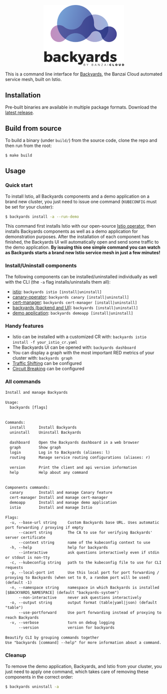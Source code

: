 <p align="center"><img src="docs/img/backyards-logo.svg" width="260"></p>

This is a command line interface for [Backyards](https://banzaicloud.com/blog/istio-the-easy-way/), the Banzai Cloud automated service mesh, built on Istio.

## Installation

Pre-built binaries are available in multiple package formats. Download the [latest release](https://github.com/banzaicloud/backyards-cli/releases).

## Build from source

To build a binary (under `build/`) from the source code, clone the repo and then run from the root:

```bash
$ make build
```

## Usage

### Quick start

To install Istio, all Backyards components and a demo application on a brand new cluster, you just need to issue one command (`KUBECONFIG` must be set for your cluster):

```bash
$ backyards install -a --run-demo
```

This command first installs Istio with our open-source [Istio operator](https://github.com/banzaicloud/istio-operator), then installs Backyards components as well as a demo application for demonstration purposes. After the installation of each component has finished, the Backyards UI will automatically open and send some traffic to the demo application. **By issuing this one simple command you can watch as Backyards starts a brand new Istio service mesh in just a few minutes!**

### Install/Uninstall components

The following components can be installed/uninstalled individually as well with the CLI (the `-a` flag installs/uninstalls them all):

- [istio](cmd/docs/backyards_istio.md): `backyards istio [install|uninstall]`
- [canary-operator](cmd/docs/backyards_canary.md): `backyards canary [install|uninstall]`
- [cert-manager](cmd/docs/backyards_cert-manager.md): `backyards cert-manager [install|uninstall]`
- [backyards (backend and UI)](cmd/docs/backyards.md): `backyards [install|uninstall]`
- [demo application](cmd/docs/backyards_demoapp.md): `backyards demoapp [install|uninstall]`

### Handy features

- Istio can be installed with a customized CR with: `backyards istio install -f your_istio_cr.yaml`
- The Backyards UI can be opened with: `backyards dashboard`
- You can display a graph with the most important RED metrics of your cluster with: `backyards graph`
- [Traffic Shifting](docs/traffic_shifting.md) can be configured
- [Circuit Breaking](docs/circuit_breaking.md) can be configured

### All commands

```text
Install and manage Backyards

Usage:
  backyards [flags]


Commands:
  install      Install Backyards
  uninstall    Uninstall Backyards

  dashboard    Open the Backyards dashboard in a web browser
  graph        Show graph
  login        Log in to Backyards (aliases: l)
  routing      Manage service routing configurations (aliases: r)

  version      Print the client and api version information
  help         Help about any command


Components commands:
  canary       Install and manage Canary feature
  cert-manager Install and manage cert-manager
  demoapp      Install and manage demo application
  istio        Install and manage Istio

Flags:
  -u, --base-url string     Custom Backyards base URL. Uses automatic port forwarding / proxying if empty
      --cacert string       The CA to use for verifying Backyards' server certificate
      --context string      name of the kubeconfig context to use
  -h, --help                help for backyards
      --interactive         ask questions interactively even if stdin or stdout is non-tty
  -c, --kubeconfig string   path to the kubeconfig file to use for CLI requests
  -p, --local-port int      Use this local port for port forwarding / proxying to Backyards (when set to 0, a random port will be used) (default -1)
  -n, --namespace string    namespace in which Backyards is installed [$BACKYARDS_NAMESPACE] (default "backyards-system")
      --non-interactive     never ask questions interactively
  -o, --output string       output format (table|yaml|json) (default "table")
      --use-portforward     Use port forwarding instead of proxying to reach Backyards
  -v, --verbose             turn on debug logging
      --version             version for backyards

Beautify CLI by grouping commands together
Use "backyards [command] --help" for more information about a command.
```

### Cleanup

To remove the demo application, Backyards, and Istio from your cluster, you just need to apply one command, which takes care of removing these components in the correct order:

```bash
$ backyards uninstall -a
```

